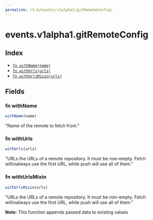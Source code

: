 ```yaml
---
permalink: /3.6/events/v1alpha1/gitRemoteConfig/
---
```


# events.v1alpha1.gitRemoteConfig



## Index

* [`fn withName(name)`](#fn-withname)
* [`fn withUrls(urls)`](#fn-withurls)
* [`fn withUrlsMixin(urls)`](#fn-withurlsmixin)

## Fields

### fn withName

```ts
withName(name)
```

"Name of the remote to fetch from."

### fn withUrls

```ts
withUrls(urls)
```

"URLs the URLs of a remote repository. It must be non-empty. Fetch will\nalways use the first URL, while push will use all of them."

### fn withUrlsMixin

```ts
withUrlsMixin(urls)
```

"URLs the URLs of a remote repository. It must be non-empty. Fetch will\nalways use the first URL, while push will use all of them."

**Note:** This function appends passed data to existing values